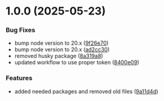 # 1.0.0 (2025-05-23)


### Bug Fixes

* bump node version to 20.x ([9f26e70](https://github.com/ceckles/basicReactExpress/commit/9f26e7063d799018ec202afaa2d19657c9744058))
* bump node version to 20.x ([ad2cc30](https://github.com/ceckles/basicReactExpress/commit/ad2cc30f0eee2f9768e02398e7edc193488498da))
* removed husky package ([8a319a8](https://github.com/ceckles/basicReactExpress/commit/8a319a88273ef22839e1ccf886d9fae6c4fd60f7))
* updated workflow to use proper token ([8400e09](https://github.com/ceckles/basicReactExpress/commit/8400e093db7249d77f6bc1f5f7f4fe09dd33263c))


### Features

* added needed packages and removed old files ([9a11d4d](https://github.com/ceckles/basicReactExpress/commit/9a11d4dee4c9d69c1f26612b1ac1700bfff68b23))
